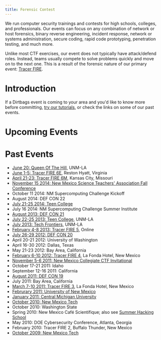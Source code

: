 ```yaml
---
title: Forensic Contest
---
```


We run computer security trainings and contests for high schools,
colleges, and professionals.  Our events can focus on any combination of
network or host forensics, binary reverse engineering, incident
response, network or systems administration, secure coding, rapid code
prototyping, penetration testing, and much more.

Unlike most CTF exercises, our event does not typically have attack/defend
roles.  Instead, teams usually compete to solve problems quickly and
move on to the next one.  This is a result of the forensic nature of our
primary event: [Tracer FIRE](http://csr.lanl.gov/tf/).

Introduction
============

If a Dirtbags event is coming to your area and you'd like to know more
before committing, [try our tutorials](tutorial/),
or check the links on some of our past events.


Upcoming Events
===============



Past Events
===========

* [June 20: Queen Of The Hill](http://qoth.net/), UNM-LA
* [June 1-5: Tracer FIRE 6E](http://csr.lanl.gov/tf/), Reston Hyatt, Virginia
* [April 21-23: Tracer FIRE 6M](2015-04-TF6M/), Kansas City, Missouri
* [November 15 2014: New Mexico Science Teachers' Association Fall Conference](http://www.nmsta.org/events/2014conference/)
* October 11 2014: NM Supercomputing Challenge Kickoff
* August 2014: DEF CON 22
* [July 21-25 2014: Teen College](http://losalamos.unm.edu/community-education/)
* July 16 2014: NM Supercomputing Challenge Summer Institute
* [August 2013: DEF CON 21](2013-07-Defcon/)
* [July 22-25 2013: Teen College](http://losalamos.unm.edu/community-education/for-younger-students.html), UNM-LA
* [July 2013: Tech Frontiers](http://losalamos.unm.edu/students/tech-frontiers/), UNM-LA
* [February 4-8 2013: Tracer FIRE 5](2013-02-TF5/), Online
* [July 26-29 2012: DEF CON 20](2012-07-Defcon/)
* April 20-21 2012: University of Washington
* April 16-30 2012: Dallas, Texas
* May 21-23 2012: Bay Area, California
* [February 6-10 2012: Tracer FIRE 4](2012-02-TF4/), La Fonda Hotel, New Mexico
* [November 5-6 2011: New Mexico Collegiate CTF Invitational](2011-11-05-NMT/)
* October 17-21 2011: Idaho
* September 12-16 2011: California
* [August 2011: DEF CON 19](2011-08-Defcon/)
* July 2011: Bay Area, California
* [March 7-10 2011: Tracer FIRE 3](http://csr.lanl.gov/tf/tf3.html), La Fonda Hotel, New Mexico
* [Februrary 2011: University of New Mexico](2011-02-UNM/)
* [January 2011: Central Michigan University](2011-01-CMU/)
* [October 2010: New Mexico Tech](2010-10-NMT/)
* October 2010: Washington State
* Spring 2010: New Mexico Café Scientifique; also see [Summer Hacking School](/shs/)
* May 2010: DOE Cybersecurity Conference, Atlanta, Georgia
* February 2010: Tracer FIRE 2, Buffalo Thunder, New Mexico
* [October 2009: New Mexico Tech](2009-10-NMT/)
